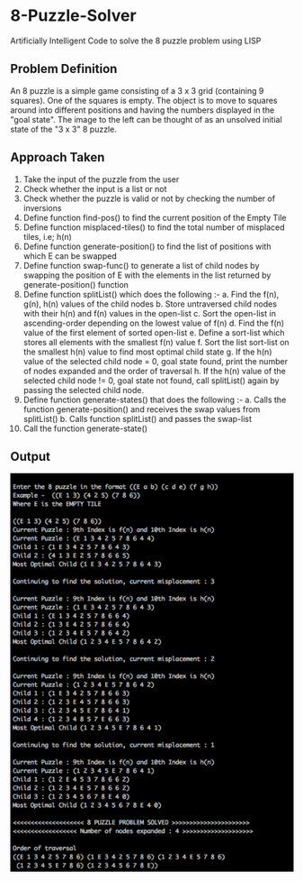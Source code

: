 # 8-Puzzle-Solver
Artificially Intelligent Code to solve the 8 puzzle problem using LISP

## Problem Definition
An 8 puzzle is a simple game consisting of a 3 x 3 grid (containing 9 squares). One of the squares is empty. 
The object is to move to squares around into different positions and having the numbers displayed in the "goal state". 
The image to the left can be thought of as an unsolved initial state of the "3 x 3" 8 puzzle.

## Approach Taken
1. Take the input of the puzzle from the user
2. Check whether the input is a list or not
3. Check whether the puzzle is valid or not by checking the number of inversions
4. Define function find-pos() to find the current position of the Empty Tile
5. Define function misplaced-tiles() to find the total number of misplaced tiles, i.e; h(n)
6. Define function generate-position() to find the list of positions with which E can be swapped
7. Define function swap-func() to generate a list of child nodes by swapping the position of E
with the elements in the list returned by generate-position() function
8. Define function splitList() which does the following :- a. Find the f(n), g(n), h(n) values of the child nodes
b. Store untraversed child nodes with their h(n) and f(n) values in the open-list c. Sort the open-list in ascending-order depending on the lowest value of f(n) d. Find the f(n) value of the first element of sorted open-list
e. Define a sort-list which stores all elements with the smallest f(n) value
f. Sort the list sort-list on the smallest h(n) value to find most optimal child state
g. If the h(n) value of the selected child node = 0, goal state found, print the number
of nodes expanded and the order of traversal
h. If the h(n) value of the selected child node != 0, goal state not found, call splitList() again by passing the selected child node.
9. Define function generate-states() that does the following :-
a. Calls the function generate-position() and receives the swap values from splitList() b. Calls function splitList() and passes the swap-list
10. Call the function generate-state()

## Output 
![index](./output.png)
